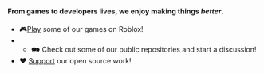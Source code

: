 #### From games to developers lives, we enjoy making things *better*.
* 🎮[Play](https://www.roblox.com/groups/5418470/NightLapse-Studios#!/about) some of our games on Roblox!
* * 🗪 Check out some of our public repositories and start a discussion!
* ❤️ [Support](https://github.com/sponsors/vijet1) our open source work! 
